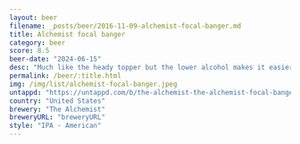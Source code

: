 ```yaml
---
layout: beer
filename: _posts/beer/2016-11-09-alchemist-focal-banger.md
title: Alchemist focal banger
category: beer
score: 8.5
beer-date: "2024-06-15"
desc: "Much like the heady topper but the lower alcohol makes it easier to drink"
permalink: /beer/:title.html
img: /img/list/alchemist-focal-banger.jpeg
untappd: "https://untappd.com/b/the-alchemist-the-alchemist-focal-banger/45458"
country: "United States"
brewery: "The Alchemist"
breweryURL: "breweryURL"
style: "IPA - American"
---
```

